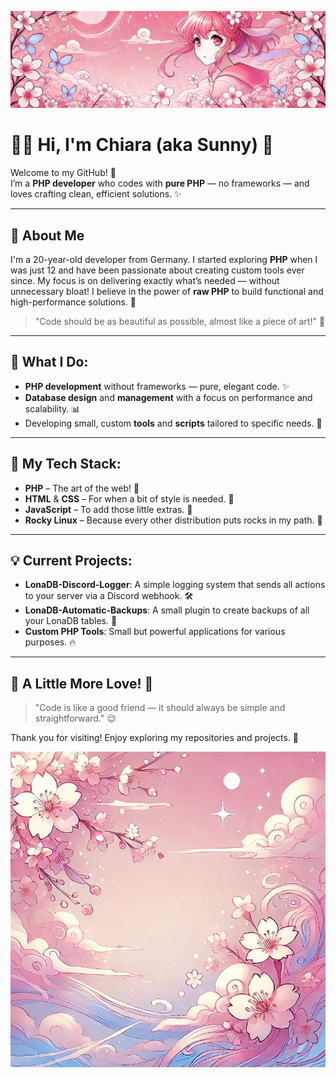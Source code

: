 ![Header Image](https://github.com/sunnyychi/sunnyychi/blob/main/banner.jpg?raw=true)

# 👩‍💻 Hi, I'm Chiara (aka Sunny) 💖

Welcome to my GitHub! 🌸  
I’m a **PHP developer** who codes with **pure PHP** — no frameworks — and loves crafting clean, efficient solutions. ✨

---

## 🌸 About Me

I'm a 20-year-old developer from Germany. I started exploring **PHP** when I was just 12 and have been passionate about creating custom tools ever since. My focus is on delivering exactly what’s needed — without unnecessary bloat! I believe in the power of **raw PHP** to build functional and high-performance solutions. 💖

> "Code should be as beautiful as possible, almost like a piece of art!" 🎨

---

## 🚀 What I Do:

- **PHP development** without frameworks — pure, elegant code. ✨  
- **Database design** and **management** with a focus on performance and scalability. 📊  
- Developing small, custom **tools** and **scripts** tailored to specific needs. 🔧  

---

## 🎨 My Tech Stack:

- **PHP** – The art of the web! 🎨  
- **HTML** & **CSS** – For when a bit of style is needed. 🌸  
- **JavaScript** – To add those little extras. 💫  
- **Rocky Linux** – Because every other distribution puts rocks in my path. 💖  

---

## 💡 Current Projects:

- **LonaDB-Discord-Logger**: A simple logging system that sends all actions to your server via a Discord webhook. 🛠️
- **LonaDB-Automatic-Backups**: A small plugin to create backups of all your LonaDB tables. 💾 
- **Custom PHP Tools**: Small but powerful applications for various purposes. 🔥  

---

## 🌸 A Little More Love! 💖

> "Code is like a good friend — it should always be simple and straightforward." 😌  

Thank you for visiting! Enjoy exploring my repositories and projects. 🧸  

![Footer Image](https://github.com/sunnyychi/sunnyychi/blob/main/footer.jpg?raw=true)
